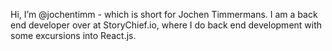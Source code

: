 Hi, I’m @jochentimm - which is short for Jochen Timmermans. I am a back end developer over at StoryChief.io, where I do back end development with some excursions into React.js.
